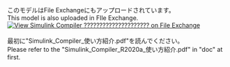 このモデルはFile Exchangeにもアップロードされています。<br>
This model is also uploaded in FIle Exchange.
[![View Simulink Compiler ????????????????????? on File Exchange](https://www.mathworks.com/matlabcentral/images/matlab-file-exchange.svg)](https://jp.mathworks.com/matlabcentral/fileexchange/76233-simulink-compiler)
<br>
<br>
最初に"Simulink_Compiler_使い方紹介.pdf"を読んでください。<br>
Please refer to the "Simulink_Compiler_R2020a_使い方紹介.pdf" in "doc" at first.
